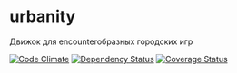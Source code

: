 urbanity
========

Движок для encounterобразных городских игр

[![Code Climate](https://codeclimate.com/github/Vaysman/urbanity.png)](https://codeclimate.com/github/Vaysman/urbanity)
[![Dependency Status](https://gemnasium.com/Vaysman/urbanity.png)](https://gemnasium.com/Vaysman/urbanity)
[![Coverage Status](https://coveralls.io/repos/Vaysman/urbanity/badge.png)](https://coveralls.io/r/Vaysman/urbanity)
